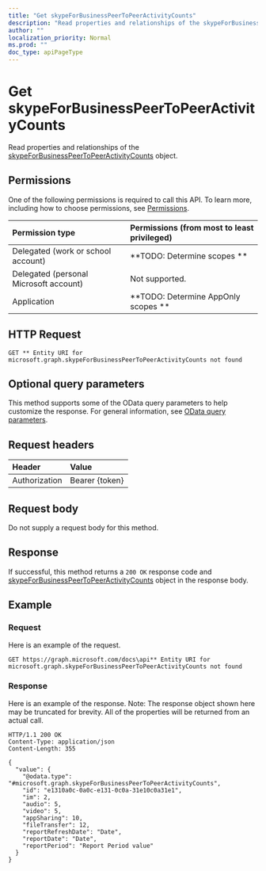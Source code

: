 ```yaml
---
title: "Get skypeForBusinessPeerToPeerActivityCounts"
description: "Read properties and relationships of the skypeForBusinessPeerToPeerActivityCounts object."
author: ""
localization_priority: Normal
ms.prod: ""
doc_type: apiPageType
---
```


# Get skypeForBusinessPeerToPeerActivityCounts

Read properties and relationships of the [skypeForBusinessPeerToPeerActivityCounts](../resources/skypeforbusinesspeertopeeractivitycounts.md) object.

## Permissions
One of the following permissions is required to call this API. To learn more, including how to choose permissions, see [Permissions](/concepts/permissions-reference.md).

|Permission type|Permissions (from most to least privileged)|
|:---|:---|
|Delegated (work or school account)|**TODO: Determine scopes **|
|Delegated (personal Microsoft account)|Not supported.|
|Application|**TODO: Determine AppOnly scopes **|

## HTTP Request
<!-- {
  "blockType": "ignored"
}
-->
``` http
GET ** Entity URI for microsoft.graph.skypeForBusinessPeerToPeerActivityCounts not found
```

## Optional query parameters
This method supports some of the OData query parameters to help customize the response. For general information, see [OData query parameters](/graph/query-parameters).

## Request headers
|Header|Value|
|:---|:---|
|Authorization|Bearer {token}|

## Request body
Do not supply a request body for this method.

## Response
If successful, this method returns a `200 OK` response code and [skypeForBusinessPeerToPeerActivityCounts](../resources/skypeforbusinesspeertopeeractivitycounts.md) object in the response body.

## Example

### Request
Here is an example of the request.
<!-- {
  "blockType": "request",
  "name": "get_skypeforbusinesspeertopeeractivitycounts"
}
-->
``` http
GET https://graph.microsoft.com/docs\api** Entity URI for microsoft.graph.skypeForBusinessPeerToPeerActivityCounts not found
```

### Response
Here is an example of the response. Note: The response object shown here may be truncated for brevity. All of the properties will be returned from an actual call.
<!-- {
  "blockType": "response",
  "truncated": true,
  "@odata.type": "microsoft.graph.skypeForBusinessPeerToPeerActivityCounts"
}
-->
``` http
HTTP/1.1 200 OK
Content-Type: application/json
Content-Length: 355

{
  "value": {
    "@odata.type": "#microsoft.graph.skypeForBusinessPeerToPeerActivityCounts",
    "id": "e1310a0c-0a0c-e131-0c0a-31e10c0a31e1",
    "im": 2,
    "audio": 5,
    "video": 5,
    "appSharing": 10,
    "fileTransfer": 12,
    "reportRefreshDate": "Date",
    "reportDate": "Date",
    "reportPeriod": "Report Period value"
  }
}
```

